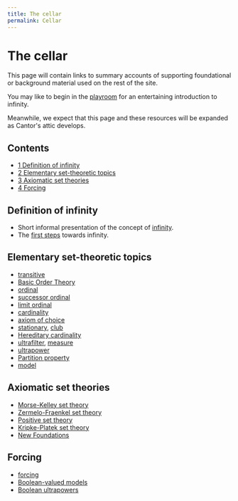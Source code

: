 ```yaml
---
title: The cellar
permalink: Cellar
---
```

# The cellar











  
This page will contain links to summary accounts of supporting
foundational or background material used on the rest of the site.

  
You may like to begin in the
[playroom](/Playroom "Playroom")
for an entertaining introduction to infinity.

Meanwhile, we expect that this page and these resources will be expanded
as Cantor's attic develops.



## Contents


-   [<span class="tocnumber">1</span> <span class="toctext">Definition
    of infinity</span>](#Definition_of_infinity)
-   [<span class="tocnumber">2</span> <span class="toctext">Elementary
    set-theoretic topics</span>](#Elementary_set-theoretic_topics)
-   [<span class="tocnumber">3</span> <span class="toctext">Axiomatic
    set theories</span>](#Axiomatic_set_theories)
-   [<span class="tocnumber">4</span> <span
    class="toctext">Forcing</span>](#Forcing)


## Definition of infinity

-   Short informal presentation of the concept of
    [infinity](/Infinity "Infinity").
-   The [first
    steps](/First_steps "First steps")
    towards infinity.

## Elementary set-theoretic topics

-   [transitive](/Transitive "Transitive")
-   [Basic Order
    Theory](/Ordering_Relations "Ordering Relations")
-   [ordinal](/Ordinal "Ordinal")
-   [successor
    ordinal](/Successor_ordinal "Successor ordinal")
-   [limit
    ordinal](/Limit_ordinal "Limit ordinal")
-   [cardinality](/Cardinality "Cardinality")
-   <a href="/Axiom_of_choice" class="mw-redirect" title="Axiom of choice">axiom of choice</a>
-   <a href="/Stationary" class="mw-redirect" title="Stationary">stationary</a>,
    [club](/Club "Club")
-   <a href="/index.php?title=Hereditary_cardinality&amp;action=edit&amp;redlink=1" class="new" title="Hereditary cardinality (page does not exist)">Hereditary cardinality</a>
-   <a href="/Ultrafilter" class="mw-redirect" title="Ultrafilter">ultrafilter</a>,
    <a href="/Measure" class="mw-redirect" title="Measure">measure</a>
-   [ultrapower](/Ultrapower "Ultrapower")
-   [Partition
    property](/Partition_property "Partition property")
-   [model](/Model "Model")

## Axiomatic set theories

-   <a href="/Morse-Kelley_set_theory" class="mw-redirect" title="Morse-Kelley set theory">Morse-Kelley set theory</a>
-   [Zermelo-Fraenkel set
    theory](/ZFC "ZFC")
-   [Positive set
    theory](/Positive_set_theory "Positive set theory")
-   [Kripke-Platek set
    theory](/Kripke-Platek "Kripke-Platek")
-   <a href="/index.php?title=New_Foundations&amp;action=edit&amp;redlink=1" class="new" title="New Foundations (page does not exist)">New Foundations</a>

## Forcing

-   [forcing](/Forcing "Forcing")
-   <a href="/index.php?title=Boolean-valued_models&amp;action=edit&amp;redlink=1" class="new" title="Boolean-valued models (page does not exist)">Boolean-valued models</a>
-   <a href="/index.php?title=Boolean_ultrapowers&amp;action=edit&amp;redlink=1" class="new" title="Boolean ultrapowers (page does not exist)">Boolean ultrapowers</a>


